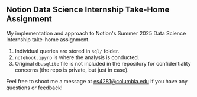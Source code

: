 ## Notion Data Science Internship Take-Home Assignment

My implementation and approach to Notion's Summer 2025 Data Science Internship take-home assignment.

1. Individual queries are stored in `sql/` folder.
2. `notebook.ipynb` is where the analysis is conducted.
3. Original `db.sqlite` file is not included in the repository for confidentiality concerns (the repo is private, but just in case).

Feel free to shoot me a message at es4281@columbia.edu if you have any questions or feedback!
